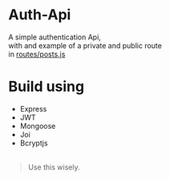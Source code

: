 # Auth-Api
A simple authentication Api,<br>
with and example of a private and public route<br>
in [routes/posts.js](routes/posts.js)

# Build using
- Express
- JWT
- Mongoose
- Joi
- Bcryptjs
<br><br>
> Use this wisely.
